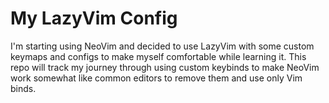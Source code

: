 
# My LazyVim Config

I'm starting using NeoVim and decided to use LazyVim with some custom keymaps and configs to make myself comfortable while learning it. This repo will track my journey through using custom keybinds to make NeoVim work somewhat like common editors to remove them and use only Vim binds.
